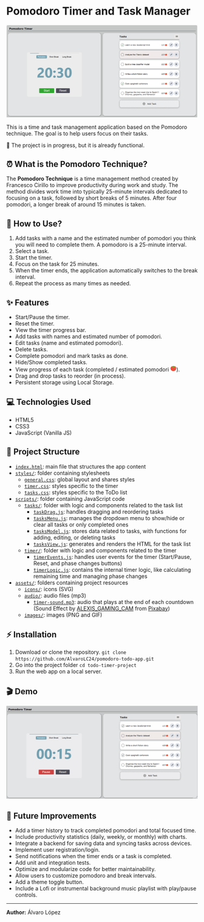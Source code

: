# Pomodoro Timer and Task Manager

![Web application with the Pomodoro timer on the left and the task list on the right](assets/images/app-screenshot.PNG)

This is a time and task management application based on the Pomodoro technique. The goal is to help users focus on their tasks.

📌 The project is in progress, but it is already functional.


## ⏰ What is the Pomodoro Technique?

The **Pomodoro Technique** is a time management method created by Francesco Cirillo to improve productivity during work and study. The method divides work time into typically 25-minute intervals dedicated to focusing on a task, followed by short breaks of 5 minutes. After four pomodori, a longer break of around 15 minutes is taken.


## 🚀 How to Use?

1. Add tasks with a name and the estimated number of pomodori you think you will need to complete them. A pomodoro is a 25-minute interval.
2. Select a task.
3. Start the timer.
4. Focus on the task for 25 minutes.
5. When the timer ends, the application automatically switches to the break interval.
6. Repeat the process as many times as needed.


## ✨ Features

- Start/Pause the timer.
- Reset the timer.
- View the timer progress bar.
- Add tasks with names and estimated number of pomodori.
- Edit tasks (name and estimated pomodori).
- Delete tasks.
- Complete pomodori and mark tasks as done.
- Hide/Show completed tasks.
- View progress of each task (completed / estimated pomodori <img src="assets/icons/tomato-svgrepo-com.svg" alt="Tomato icon" width="16" height="16">).
- Drag and drop tasks to reorder (in process).
- Persistent storage using Local Storage.


## 💻 Technologies Used

- HTML5
- CSS3
- JavaScript (Vanilla JS)


## 📁 Project Structure

- [`index.html`](index.html): main file that structures the app content
- [`styles/`](styles): folder containing stylesheets
  - [`general.css`](styles/general.css): global layout and shares styles
  - [`timer.css`](styles/timer.css): styles specific to the timer
  - [`tasks.css`](styles/tasks.css): styles specific to the ToDo list
- [`scripts/`](scripts): folder containing JavaScript code
  - [`tasks/`](scripts/tasks): folder with logic and components related to the task list
    - [`taskDrag.js`](scripts/tasks/taskDrag.js): handles dragging and reordering tasks
    - [`tasksMenu.js`](scripts/tasks/tasksMenu.js): manages the dropdown menu to show/hide or clear all tasks or only completed ones
    - [`tasksModel.js`](scripts/tasks/tasksModel.js): stores data related to tasks, with functions for adding, editing, or deleting tasks
    - [`tasksView.js`](scripts/tasks/tasksView.js): generates and renders the HTML for the task list
  - [`timer/`](scripts/timer): folder with logic and components related to the timer
    - [`timerEvents.js`](scripts/timer/timerEvents.js): handles user events for the timer (Start/Pause, Reset, and phase changes buttons)
    - [`timerLogic.js`](scripts/timer/timerLogic.js): contains the internal timer logic, like calculating remaining time and managing phase changes
- [`assets/`](assets): folders containing project resources
  - [`icons/`](assets/icons): icons (SVG)
  - [`audio/`](assets/audio): audio files (mp3)
    - [`timer-sound.mp3`](assets/audio/timer-sound.js): audio that plays at the end of each countdown (Sound Effect by [ALEXIS_GAMING_CAM](https://pixabay.com/es/users/alexis_gaming_cam-50011695/?utm_source=link-attribution&utm_medium=referral&utm_campaign=music&utm_content=342934) from [Pixabay](https://pixabay.com//?utm_source=link-attribution&utm_medium=referral&utm_campaign=music&utm_content=342934))
  - [`images/`](assets/images): images (PNG and GIF)


## ⚡ Installation

1. Download or clone the repository.
  `git clone https://github.com/AlvaroLC24/pomodoro-todo-app.git`
2. Go into the project folder
  `cd todo-timer-project`
3. Run the web app on a local server.


## 🎬 Demo

![Web application demo](assets/images/app-animation.gif)


## 💯 Future Improvements

- Add a timer history to track completed pomodori and total focused time.
- Include productivity statistics (daily, weekly, or monthly) with charts.
- Integrate a backend for saving data and syncing tasks across devices.
- Implement user registration/login.
- Send notifications when the timer ends or a task is completed.
- Add unit and integration tests.
- Optimize and modularize code for better maintainability.
- Allow users to customize pomodoro and break intervals.
- Add a theme toggle button.
- Include a Lofi or instrumental background music playlist with play/pause controls.

---

**Author:** Álvaro López